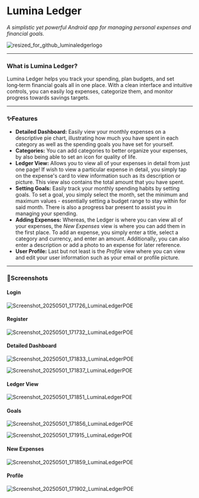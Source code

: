 # Lumina Ledger 

_A simplistic yet powerful Android app for managing personal expenses and financial goals._

![resized_for_github_luminaledgerlogo](https://github.com/user-attachments/assets/2a2312e3-fc72-4c5a-bbf3-4daeca52f441)

--- 

### What is Lumina Ledger?
Lumina Ledger helps you track your spending, plan budgets, and set long‑term financial goals all in one place. With a clean interface and intuitive controls, you can easily log expenses, categorize them, and monitor progress towards savings targets.

---

### ✨Features
- **Detailed Dashboard:** Easily view your monthly expenses on a descriptive pie chart, illustrating how much you have spent in each category as well as the spending goals you have set for yourself. 
- **Categories:** You can add categories to better organize your expenses, by also being able to set an icon for quality of life.
- **Ledger View:** Allows you to view all of your expenses in detail from just one page! If wish to view a particular expense in detail, you simply tap on the expense's card to view information such as its description or picture. This view also contains the total amount that you have spent.
- **Setting Goals:** Easily track your monthly spending habits by setting goals. To set a goal, you simply select the month, set the minimum and maximum values - essentially setting a budget range to stay within for said month. There is also a progress bar present to assist you in managing your spending.
- **Adding Expenses:** Whereas, the Ledger is where you can view all of your expenses, the *New Expenses* view is where you can add them in the first place. To add an expense, you simply enter a title, select a category and currency, and enter an amount. Additionally, you can also enter a description or add a photo to an expense for later reference. 
- **User Profile:** Last but not least is the *Profile* view where you can view and edit your user information such as your email or profile picture. 

---

### 📸Screenshots

#### Login
![Screenshot_20250501_171726_LuminaLedgerPOE](https://github.com/user-attachments/assets/964d3d1e-adde-4d54-94fa-a43d26470f2f)


#### Register
![Screenshot_20250501_171732_LuminaLedgerPOE](https://github.com/user-attachments/assets/bfa13e79-68ea-4363-abe5-3468bcc80db9)


#### Detailed Dashboard
![Screenshot_20250501_171833_LuminaLedgerPOE](https://github.com/user-attachments/assets/5267f945-0971-4188-8ed6-e0e8b4b58363)

![Screenshot_20250501_171837_LuminaLedgerPOE](https://github.com/user-attachments/assets/0bc4a9e9-0e7e-4c2f-837e-0babb26c9619)


#### Ledger View
![Screenshot_20250501_171851_LuminaLedgerPOE](https://github.com/user-attachments/assets/12935e44-002b-4c1d-8f85-2406e80983ad)


#### Goals
![Screenshot_20250501_171856_LuminaLedgerPOE](https://github.com/user-attachments/assets/69faab04-38e6-4a3e-a2e9-7d9d0de7fc44)

![Screenshot_20250501_171915_LuminaLedgerPOE](https://github.com/user-attachments/assets/d3886cd9-138c-4803-8510-3476e5b5ecd0)


#### New Expenses
![Screenshot_20250501_171859_LuminaLedgerPOE](https://github.com/user-attachments/assets/771747ec-7aa8-4609-a633-d4ec2765b11f)


#### Profile
![Screenshot_20250501_171902_LuminaLedgerPOE](https://github.com/user-attachments/assets/185b3b96-08ad-4f3b-af22-28c181a9f8b9)


